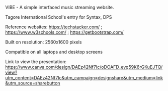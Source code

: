 VIBE - 
A simple interfaced music streaming website. 

Tagore International School's entry for Syntax, DPS

Reference websites: 
https://techstacker.com/ ;
https://www.w3schools.com/ ;
https://getbootstrap.com/

Built on resolution: 2560x1600 pixels

Compatible on all laptops and desktop screens

Link to view the presentation:
https://www.canva.com/design/DAEz42Nf7Ic/oDOAFD_evq59K6rGKuEJTQ/view?utm_content=DAEz42Nf7Ic&utm_campaign=designshare&utm_medium=link&utm_source=sharebutton
